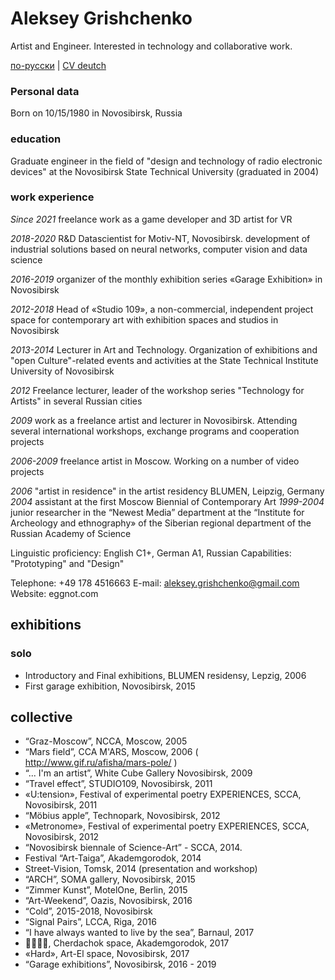 # Aleksey Grishchenko

Artist and Engineer. Interested in technology and collaborative work.

[по-русски](readme_ru.md) | [CV deutch](cv_de.md)

### Personal data
Born on 10/15/1980 in Novosibirsk, Russia

### education
Graduate engineer in the field of "design and technology of radio electronic devices" at the Novosibirsk State Technical University (graduated in 2004)

### work experience
*Since 2021* freelance work as a game developer and 3D artist for VR

*2018-2020* R&D Datascientist for Motiv-NT, Novosibirsk. development of industrial solutions based on neural networks, computer vision and data science

*2016-2019* organizer of the monthly exhibition series «Garage Exhibition» in Novosibirsk

*2012-2018* Head of «Studio 109», a non-commercial, independent project space for contemporary art with exhibition spaces and studios in Novosibirsk

*2013-2014* Lecturer in Art and Technology. Organization of exhibitions and "open
Culture"-related events and activities at the State Technical Institute University of Novosibirsk

*2012* Freelance lecturer, leader of the workshop series "Technology for Artists" in several Russian cities

*2009* work as a freelance artist and lecturer in Novosibirsk. Attending several international workshops, exchange programs and cooperation projects

*2006-2009* freelance artist in Moscow. Working on a number of video projects

*2006* "artist in residence" in the artist residency BLUMEN, Leipzig, Germany
*2004* assistant at the first Moscow Biennial of Contemporary Art
*1999-2004* junior researcher in the “Newest Media” department at the “Institute for Archeology and ethnography» of the Siberian regional department of the Russian Academy of Science

Linguistic proficiency: English C1+, German A1, Russian
Capabilities: "Prototyping" and "Design"

Telephone: +49 178 4516663
E-mail: aleksey.grishchenko@gmail.com
Website: eggnot.com

## exhibitions
### solo
* Introductory and Final exhibitions, BLUMEN residensy, Lepzig, 2006
* First garage exhibition, Novosibirsk, 2015

## collective
* “Graz-Moscow”, NCCA, Moscow, 2005
* “Mars field”, CCA M'ARS, Moscow, 2006 ( http://www.gif.ru/afisha/mars-pole/ )
* “... I'm an artist”, White Cube Gallery Novosibirsk, 2009
* “Travel effect”, STUDIO109, Novosibirsk, 2011
* «U:tension», Festival of experimental poetry EXPERIENCES, SCCA, Novosibirsk, 2011
* “Möbius apple”, Technopark, Novosibirsk,  2012
* «Metronome», Festival of experimental poetry EXPERIENCES, SCCA, Novosibirsk, 2012
* “Novosibirsk biennale of Science-Art” - SCCA, 2014.
* Festival “Art-Taiga”, Akademgorodok, 2014
* Street-Vision, Tomsk, 2014 (presentation and workshop)
* “ARCH”, SOMA gallery, Novosibirsk, 2015
* “Zimmer Kunst”, MotelOne, Berlin, 2015
* “Art-Weekend”, Oazis, Novosibirsk, 2016
* “Cold”, 2015-2018, Novosibirsk
* “Signal Pairs”, LCCA, Riga, 2016
* “I have always wanted to live by the sea”, Barnaul, 2017
* 👌🏻👈🏻, Cherdachok space, Akademgorodok, 2017
* «Hard», Art-El space, Novosibirsk, 2017 
* “Garage exhibitions”, Novosibirsk, 2016 - 2019